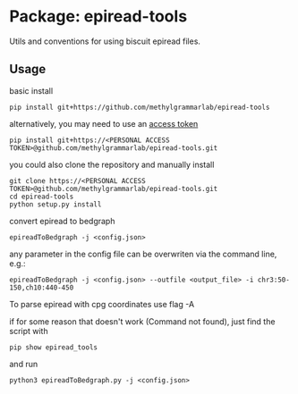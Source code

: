 # Package: epiread-tools

Utils and conventions for using biscuit epiread files.


## Usage

basic install
```
pip install git+https://github.com/methylgrammarlab/epiread-tools
```
alternatively, you may need to use an [access token](https://docs.github.com/en/authentication/keeping-your-account-and-data-secure/creating-a-personal-access-token)
```
pip install git+https://<PERSONAL ACCESS TOKEN>@github.com/methylgrammarlab/epiread-tools.git
```

you could also clone the repository and manually install
```
git clone https://<PERSONAL ACCESS TOKEN>@github.com/methylgrammarlab/epiread-tools.git
cd epiread-tools
python setup.py install
```

convert epiread to bedgraph
```
epireadToBedgraph -j <config.json>
```
any parameter in the config file can be overwriten via the command line, e.g.:

```
epireadToBedgraph -j <config.json> --outfile <output_file> -i chr3:50-150,ch10:440-450
```

To parse epiread with cpg coordinates use flag -A

if for some reason that doesn't work (Command not found), just find the script with
```
pip show epiread_tools
```
and run
```
python3 epireadToBedgraph.py -j <config.json>
```


